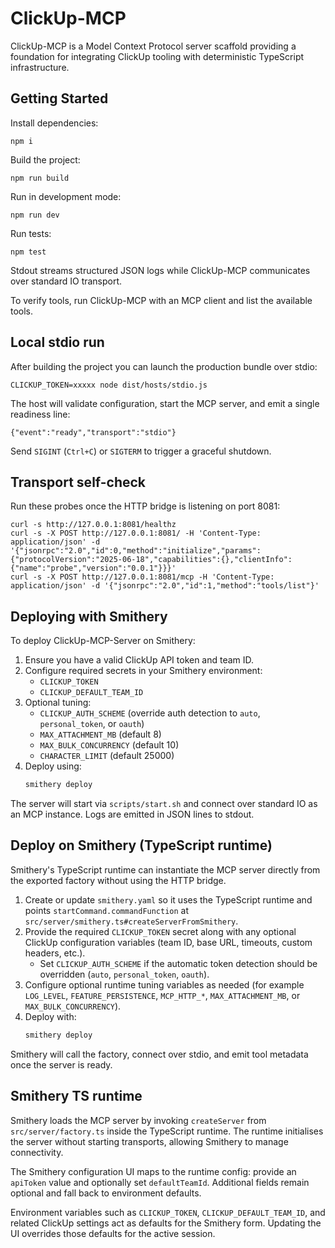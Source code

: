 # ClickUp-MCP

ClickUp-MCP is a Model Context Protocol server scaffold providing a foundation for integrating ClickUp tooling with deterministic TypeScript infrastructure.

## Getting Started

Install dependencies:

```
npm i
```

Build the project:

```
npm run build
```

Run in development mode:

```
npm run dev
```

Run tests:

```
npm test
```

Stdout streams structured JSON logs while ClickUp-MCP communicates over standard IO transport.

To verify tools, run ClickUp-MCP with an MCP client and list the available tools.

## Local stdio run

After building the project you can launch the production bundle over stdio:

```
CLICKUP_TOKEN=xxxxx node dist/hosts/stdio.js
```

The host will validate configuration, start the MCP server, and emit a single readiness line:

```
{"event":"ready","transport":"stdio"}
```

Send `SIGINT` (`Ctrl+C`) or `SIGTERM` to trigger a graceful shutdown.

## Transport self-check

Run these probes once the HTTP bridge is listening on port 8081:

```
curl -s http://127.0.0.1:8081/healthz
curl -s -X POST http://127.0.0.1:8081/ -H 'Content-Type: application/json' -d '{"jsonrpc":"2.0","id":0,"method":"initialize","params":{"protocolVersion":"2025-06-18","capabilities":{},"clientInfo":{"name":"probe","version":"0.0.1"}}}'
curl -s -X POST http://127.0.0.1:8081/mcp -H 'Content-Type: application/json' -d '{"jsonrpc":"2.0","id":1,"method":"tools/list"}'
```

## Deploying with Smithery

To deploy ClickUp-MCP-Server on Smithery:

1. Ensure you have a valid ClickUp API token and team ID.
2. Configure required secrets in your Smithery environment:
   - `CLICKUP_TOKEN`
   - `CLICKUP_DEFAULT_TEAM_ID`
3. Optional tuning:
   - `CLICKUP_AUTH_SCHEME` (override auth detection to `auto`, `personal_token`, or `oauth`)
   - `MAX_ATTACHMENT_MB` (default 8)
   - `MAX_BULK_CONCURRENCY` (default 10)
   - `CHARACTER_LIMIT` (default 25000)
4. Deploy using:
   ```bash
   smithery deploy
   ```

The server will start via `scripts/start.sh` and connect over standard IO as an MCP instance.
Logs are emitted in JSON lines to stdout.

## Deploy on Smithery (TypeScript runtime)

Smithery's TypeScript runtime can instantiate the MCP server directly from the exported factory without using the HTTP bridge.

1. Create or update `smithery.yaml` so it uses the TypeScript runtime and points `startCommand.commandFunction` at `src/server/smithery.ts#createServerFromSmithery`.
2. Provide the required `CLICKUP_TOKEN` secret along with any optional ClickUp configuration variables (team ID, base URL, timeouts, custom headers, etc.).
   - Set `CLICKUP_AUTH_SCHEME` if the automatic token detection should be overridden (`auto`, `personal_token`, `oauth`).
3. Configure optional runtime tuning variables as needed (for example `LOG_LEVEL`, `FEATURE_PERSISTENCE`, `MCP_HTTP_*`, `MAX_ATTACHMENT_MB`, or `MAX_BULK_CONCURRENCY`).
4. Deploy with:
   ```bash
   smithery deploy
   ```

Smithery will call the factory, connect over stdio, and emit tool metadata once the server is ready.

## Smithery TS runtime

Smithery loads the MCP server by invoking `createServer` from `src/server/factory.ts` inside the TypeScript runtime. The runtime initialises the server without starting transports, allowing Smithery to manage connectivity.

The Smithery configuration UI maps to the runtime config: provide an `apiToken` value and optionally set `defaultTeamId`. Additional fields remain optional and fall back to environment defaults.

Environment variables such as `CLICKUP_TOKEN`, `CLICKUP_DEFAULT_TEAM_ID`, and related ClickUp settings act as defaults for the Smithery form. Updating the UI overrides those defaults for the active session.
